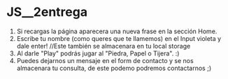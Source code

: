 # JS__2entrega

1. Si recargas la página aparecera una nueva frase en la sección Home.
2. Escribe tu nombre (como queres que te llamemos) en el Input violeta y dale enter! //Este también se almacenara en tu local storage 
3. Al darle "Play" podrás jugar al "Piedra, Papel o Tijera". :)
4. Puedes dejarnos un mensaje en el form de contacto y se nos almacenara tu consulta, de este podemo podremos contactarnos ;)

